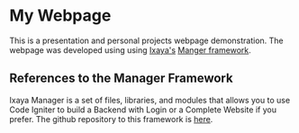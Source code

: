 # My Webpage

This is a presentation and personal projects webpage demonstration. The webpage was developed using using [Ixaya's](https://www.ixaya.com) [Manger framework](https://github.com/Ixaya/Manager).

## References to the Manager Framework

Ixaya Manager is a set of files, libraries, and modules that allows you to use Code Igniter to build a Backend with Login or a Complete Website if you prefer. The github repository to this framework is [here](https://github.com/Ixaya/Manager).
